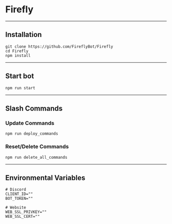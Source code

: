 # Firefly
---
## Installation

```
git clone https://github.com/FireflyBot/Firefly
cd Firefly
npm install
```

---
## Start bot

```
npm run start
```

---
## Slash Commands

### Update Commands
```
npm run deploy_commands
```

### Reset/Delete Commands
```
npm run delete_all_commands
```

---
## Environmental Variables

```
# Discord
CLIENT_ID=""
BOT_TOKEN=""

# Website
WEB_SSL_PRIVKEY=""
WEB_SSL_CERT=""
```